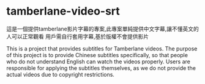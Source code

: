 # tamberlane-video-srt
這是一個提供tamberlane影片字幕的專案,此專案單純提供中文字幕,讓不懂英文的人可以正常觀看
用戶需自行套用字幕,基於版權不會提供影片

This is a project that provides subtitles for Tamberlane videos. The purpose of this project is to provide Chinese subtitles specifically, so that people who do not understand English can watch the videos properly. 
Users are responsible for applying the subtitles themselves, as we do not provide the actual videos due to copyright restrictions.
